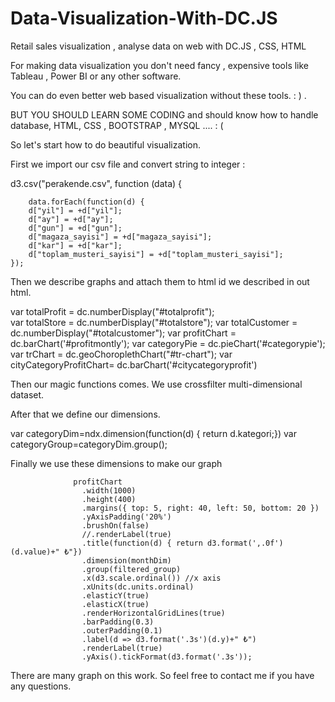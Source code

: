 # Data-Visualization-With-DC.JS
Retail sales visualization , analyse data  on web with DC.JS , CSS, HTML

For making data visualization you don't need fancy , expensive tools like Tableau , Power BI or any other software.

You can do even better web based visualization without these tools. : ) . 

BUT YOU SHOULD LEARN SOME CODING and should know how to handle database, HTML, CSS , BOOTSTRAP , MYSQL  .... : (

So let's start how to do beautiful visualization.

First we import our csv file and convert string to integer :

d3.csv("perakende.csv", function (data) {

        data.forEach(function(d) {
        d["yil"] = +d["yil"];
        d["ay"] = +d["ay"];
        d["gun"] = +d["gun"];
        d["magaza_sayisi"] = +d["magaza_sayisi"];
        d["kar"] = +d["kar"];
        d["toplam_musteri_sayisi"] = +d["toplam_musteri_sayisi"];
    });


Then we describe graphs and attach them to html id we described in out html.

 var totalProfit = dc.numberDisplay("#totalprofit");	
            var totalStore = dc.numberDisplay("#totalstore");
            var totalCustomer = dc.numberDisplay("#totalcustomer");	
            var profitChart = dc.barChart('#profitmontly');
            var categoryPie = dc.pieChart('#categorypie');
            var trChart = dc.geoChoroplethChart("#tr-chart"); 
            var cityCategoryProfitChart= dc.barChart('#citycategoryprofit')


Then our magic functions comes. We use crossfilter multi-dimensional dataset.

After that we define our dimensions. 

var categoryDim=ndx.dimension(function(d) { return d.kategori;})
var categoryGroup=categoryDim.group();

Finally we use these dimensions to make our graph

                  profitChart
                    .width(1000)
                    .height(400)
                    .margins({ top: 5, right: 40, left: 50, bottom: 20 })
                    .yAxisPadding('20%')  
                    .brushOn(false)                      
                    //.renderLabel(true)                 
                    .title(function(d) { return d3.format(',.0f')(d.value)+" ₺"})                    
                    .dimension(monthDim)                    
                    .group(filtered_group)                                                   
                    .x(d3.scale.ordinal()) //x axis
                    .xUnits(dc.units.ordinal)
                    .elasticY(true)
                    .elasticX(true)
                    .renderHorizontalGridLines(true)
                    .barPadding(0.3)                       
                    .outerPadding(0.1)
                    .label(d => d3.format('.3s')(d.y)+" ₺")                                                                                             
                    .renderLabel(true) 
                    .yAxis().tickFormat(d3.format('.3s'));
                    
  
There are many graph on this work. So feel free to contact me if you have any questions.  
